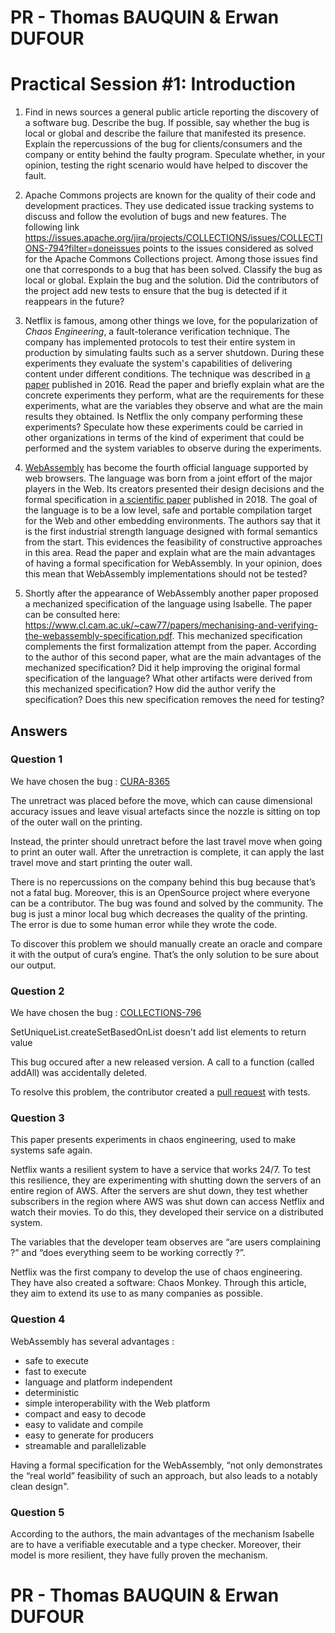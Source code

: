 # PR - Thomas BAUQUIN & Erwan DUFOUR

# Practical Session #1: Introduction

1. Find in news sources a general public article reporting the discovery of a software bug. Describe the bug. If possible, say whether the bug is local or global and describe the failure that manifested its presence. Explain the repercussions of the bug for clients/consumers and the company or entity behind the faulty program. Speculate whether, in your opinion, testing the right scenario would have helped to discover the fault.

2. Apache Commons projects are known for the quality of their code and development practices. They use dedicated issue tracking systems to discuss and follow the evolution of bugs and new features. The following link https://issues.apache.org/jira/projects/COLLECTIONS/issues/COLLECTIONS-794?filter=doneissues points to the issues considered as solved for the Apache Commons Collections project. Among those issues find one that corresponds to a bug that has been solved. Classify the bug as local or global. Explain the bug and the solution. Did the contributors of the project add new tests to ensure that the bug is detected if it reappears in the future?

3. Netflix is famous, among other things we love, for the popularization of *Chaos Engineering*, a fault-tolerance verification technique. The company has implemented protocols to test their entire system in production by simulating faults such as a server shutdown. During these experiments they evaluate the system's capabilities of delivering content under different conditions. The technique was described in [a paper](https://arxiv.org/ftp/arxiv/papers/1702/1702.05843.pdf) published in 2016. Read the paper and briefly explain what are the concrete experiments they perform, what are the requirements for these experiments, what are the variables they observe and what are the main results they obtained. Is Netflix the only company performing these experiments? Speculate how these experiments could be carried in other organizations in terms of the kind of experiment that could be performed and the system variables to observe during the experiments.

4. [WebAssembly](https://webassembly.org/) has become the fourth official language supported by web browsers. The language was born from a joint effort of the major players in the Web. Its creators presented their design decisions and the formal specification in [a scientific paper](https://people.mpi-sws.org/~rossberg/papers/Haas,%20Rossberg,%20Schuff,%20Titzer,%20Gohman,%20Wagner,%20Zakai,%20Bastien,%20Holman%20-%20Bringing%20the%20Web%20up%20to%20Speed%20with%20WebAssembly.pdf) published in 2018. The goal of the language is to be a low level, safe and portable compilation target for the Web and other embedding environments. The authors say that it is the first industrial strength language designed with formal semantics from the start. This evidences the feasibility of constructive approaches in this area. Read the paper and explain what are the main advantages of having a formal specification for WebAssembly. In your opinion, does this mean that WebAssembly implementations should not be tested? 

5.  Shortly after the appearance of WebAssembly another paper proposed a mechanized specification of the language using Isabelle. The paper can be consulted here: https://www.cl.cam.ac.uk/~caw77/papers/mechanising-and-verifying-the-webassembly-specification.pdf. This mechanized specification complements the first formalization attempt from the paper. According to the author of this second paper, what are the main advantages of the mechanized specification? Did it help improving the original formal specification of the language? What other artifacts were derived from this mechanized specification? How did the author verify the specification? Does this new specification removes the need for testing?

## Answers

### Question 1

We have chosen the bug : [CURA-8365](https://github.com/Ultimaker/CuraEngine/pull/1474)

The unretract was placed before the move, which can cause dimensional accuracy issues and leave visual artefacts since the nozzle is sitting on top of the outer wall on the printing.

Instead, the printer should unretract before the last travel move when going to print an outer wall. After the unretraction is complete, it can apply the last travel move and start printing the outer wall.

There is no repercussions on the company behind this bug because that’s not a fatal bug. Moreover, this is an OpenSource project where everyone can be a contributor. The bug was found and solved by the community. The bug is just a minor local bug which decreases the quality of the printing. The error is due to some human error while they wrote the code.

To discover this problem we should manually create an oracle and compare it with the output of cura’s engine. That’s the only solution to be sure about our output.

### Question 2

We have chosen the bug : [COLLECTIONS-796](https://issues.apache.org/jira/projects/COLLECTIONS/issues/COLLECTIONS-796?filter=doneissues) 

SetUniqueList.createSetBasedOnList doesn't add list elements to return value

This bug occured after a new released version. A call to a function (called addAll) was accidentally deleted. 

To resolve this problem, the contributor created a [pull request](https://github.com/apache/commons-collections/pull/255) with tests.

### Question 3

This paper presents experiments in chaos engineering, used to make systems safe again.

Netflix wants a resilient system to have a service that works 24/7. To test this resilience, they are experimenting with shutting down the servers of an entire region of AWS. After the servers are shut down, they test whether subscribers in the region where AWS was shut down can access Netflix and watch their movies. To do this, they developed their service on a distributed system.

The variables that the developer team observes are “are users complaining ?” and “does everything seem to be working correctly ?”.

Netflix was the first company to develop the use of chaos engineering. They have also created a software: Chaos Monkey. Through this article, they aim to extend its use to as many companies as possible. 

### Question 4

WebAssembly has several advantages : 
- safe to execute
- fast to execute
- language and platform independent
- deterministic 
- simple interoperability with the Web platform
- compact and easy to decode
- easy to validate and compile
- easy to generate for producers
- streamable and parallelizable

Having a formal specification for the WebAssembly, “not only demonstrates the “real world” feasibility of such an approach, but also leads to a notably clean design".

### Question 5

According to the authors, the main advantages of the mechanism Isabelle are to have a verifiable executable and a type checker. Moreover, their model is more resilient, they have fully proven the mechanism.

# PR - Thomas BAUQUIN & Erwan DUFOUR
